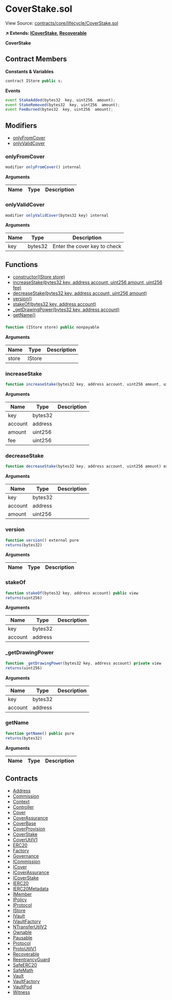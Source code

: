 # CoverStake.sol

View Source: [contracts/core/lifecycle/CoverStake.sol](../contracts/core/lifecycle/CoverStake.sol)

**↗ Extends: [ICoverStake](ICoverStake.md), [Recoverable](Recoverable.md)**

**CoverStake**

## Contract Members
**Constants & Variables**

```js
contract IStore public s;

```

**Events**

```js
event StakeAdded(bytes32  key, uint256  amount);
event StakeRemoved(bytes32  key, uint256  amount);
event FeeBurned(bytes32  key, uint256  amount);
```

## Modifiers

- [onlyFromCover](#onlyfromcover)
- [onlyValidCover](#onlyvalidcover)

### onlyFromCover

```js
modifier onlyFromCover() internal
```

**Arguments**

| Name        | Type           | Description  |
| ------------- |------------- | -----|

### onlyValidCover

```js
modifier onlyValidCover(bytes32 key) internal
```

**Arguments**

| Name        | Type           | Description  |
| ------------- |------------- | -----|
| key | bytes32 | Enter the cover key to check | 

## Functions

- [constructor(IStore store)](#)
- [increaseStake(bytes32 key, address account, uint256 amount, uint256 fee)](#increasestake)
- [decreaseStake(bytes32 key, address account, uint256 amount)](#decreasestake)
- [version()](#version)
- [stakeOf(bytes32 key, address account)](#stakeof)
- [_getDrawingPower(bytes32 key, address account)](#_getdrawingpower)
- [getName()](#getname)

### 

```js
function (IStore store) public nonpayable
```

**Arguments**

| Name        | Type           | Description  |
| ------------- |------------- | -----|
| store | IStore |  | 

### increaseStake

```js
function increaseStake(bytes32 key, address account, uint256 amount, uint256 fee) external nonpayable onlyFromCover onlyValidCover nonReentrant whenNotPaused 
```

**Arguments**

| Name        | Type           | Description  |
| ------------- |------------- | -----|
| key | bytes32 |  | 
| account | address |  | 
| amount | uint256 |  | 
| fee | uint256 |  | 

### decreaseStake

```js
function decreaseStake(bytes32 key, address account, uint256 amount) external nonpayable onlyFromCover onlyValidCover nonReentrant whenNotPaused 
```

**Arguments**

| Name        | Type           | Description  |
| ------------- |------------- | -----|
| key | bytes32 |  | 
| account | address |  | 
| amount | uint256 |  | 

### version

```js
function version() external pure
returns(bytes32)
```

**Arguments**

| Name        | Type           | Description  |
| ------------- |------------- | -----|

### stakeOf

```js
function stakeOf(bytes32 key, address account) public view
returns(uint256)
```

**Arguments**

| Name        | Type           | Description  |
| ------------- |------------- | -----|
| key | bytes32 |  | 
| account | address |  | 

### _getDrawingPower

```js
function _getDrawingPower(bytes32 key, address account) private view
returns(uint256)
```

**Arguments**

| Name        | Type           | Description  |
| ------------- |------------- | -----|
| key | bytes32 |  | 
| account | address |  | 

### getName

```js
function getName() public pure
returns(bytes32)
```

**Arguments**

| Name        | Type           | Description  |
| ------------- |------------- | -----|

## Contracts

* [Address](Address.md)
* [Commission](Commission.md)
* [Context](Context.md)
* [Controller](Controller.md)
* [Cover](Cover.md)
* [CoverAssurance](CoverAssurance.md)
* [CoverBase](CoverBase.md)
* [CoverProvision](CoverProvision.md)
* [CoverStake](CoverStake.md)
* [CoverUtilV1](CoverUtilV1.md)
* [ERC20](ERC20.md)
* [Factory](Factory.md)
* [Governance](Governance.md)
* [ICommission](ICommission.md)
* [ICover](ICover.md)
* [ICoverAssurance](ICoverAssurance.md)
* [ICoverStake](ICoverStake.md)
* [IERC20](IERC20.md)
* [IERC20Metadata](IERC20Metadata.md)
* [IMember](IMember.md)
* [IPolicy](IPolicy.md)
* [IProtocol](IProtocol.md)
* [IStore](IStore.md)
* [IVault](IVault.md)
* [IVaultFactory](IVaultFactory.md)
* [NTransferUtilV2](NTransferUtilV2.md)
* [Ownable](Ownable.md)
* [Pausable](Pausable.md)
* [Protocol](Protocol.md)
* [ProtoUtilV1](ProtoUtilV1.md)
* [Recoverable](Recoverable.md)
* [ReentrancyGuard](ReentrancyGuard.md)
* [SafeERC20](SafeERC20.md)
* [SafeMath](SafeMath.md)
* [Vault](Vault.md)
* [VaultFactory](VaultFactory.md)
* [VaultPod](VaultPod.md)
* [Witness](Witness.md)
